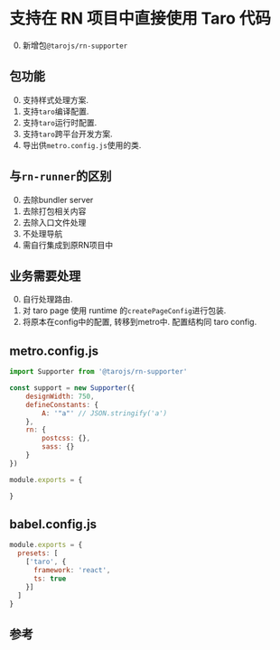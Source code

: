 # 支持在 RN 项目中直接使用 Taro 代码

0. 新增包`@tarojs/rn-supporter`

## 包功能

0. 支持样式处理方案.
1. 支持`taro`编译配置.
2. 支持`taro`运行时配置.
2. 支持`taro`跨平台开发方案.
3. 导出供`metro.config.js`使用的类.

## 与`rn-runner`的区别

0. 去除bundler server
1. 去除打包相关内容
2. 去除入口文件处理
2. 不处理导航
3. 需自行集成到原RN项目中

## 业务需要处理

0. 自行处理路由.
1. 对 taro page 使用 runtime 的`createPageConfig`进行包装.
2. 将原本在config中的配置, 转移到metro中. 配置结构同 taro config.

## metro.config.js

```js
import Supporter from '@tarojs/rn-supporter'

const support = new Supporter({
    designWidth: 750,
    defineConstants: {
        A: '"a"' // JSON.stringify('a')
    },
    rn: {
        postcss: {},
        sass: {}
    }
})

module.exports = {

}
```

## babel.config.js

```js
module.exports = {
  presets: [
    ['taro', {
      framework: 'react',
      ts: true
    }]
  ]
}
```

## 参考
